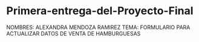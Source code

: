 # Primera-entrega-del-Proyecto-Final

NOMBRES: ALEXANDRA MENDOZA RAMIREZ
TEMA: FORMULARIO PARA ACTUALIZAR DATOS DE VENTA DE HAMBURGUESAS
